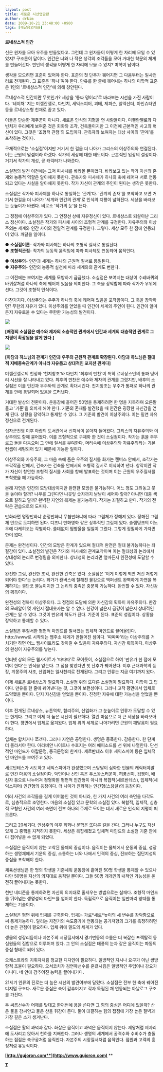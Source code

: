 ```yaml
---
layout: post
title: 새로운 시선업글판
author: drkim
date: 2009-10-21 23:48:00 +0900
tags: [깨달음의대화]
---
```

**르네상스적 인간**

신은 원자를 모아 우주를 만들었다고. 그런데 그 원자들이 어떻게 한 자리에 모일 수 있었지? 구조론이 답이다. 인간은 너와 나 작은 생각의 조각들을 모아 거대한 학문의 체계를 만들어간다. 만인의 생각을 어떻게 한 자리에 모을 수 있지? 미학이 답이다. 

생각을 모으려면 표준이 있어야 한다. 표준의 첫 단추가 꿰어지면 그 다음부터는 일사천리로 전개된다. 그 표준은 '하나'여야 한다. 만유를 한 줄에 꿰어내는 하나의 미학적 표준은 1인의 '르네상스적 인간'에 의해 창안된다. 

르네상스적 인간이란 무엇인가? 세상을 '통짜 덩어리'로 바라보는 시선을 가진 사람이다. '네이처' 지는 미켈란젤로, 다빈치, 세익스피어, 괴테, 제퍼슨, 알렉산더, 아인슈타인 등을 르네상스형 천재로 꼽고 있다. 

이들은 단순한 재주꾼이 아니다. 새로운 인식의 지평을 연 사람들이다. 미켈란젤로와 다빈치가 우리에게 보여준 것은 회화와 조각, 건축들이지만 그 이전에 근본적인 사고의 혁신이 있다. 그것은 '조형적 관점'의 도입이다. 관측자와 보여지는 대상 사이의 '관계'를 포착하는 것이다. 

구체적으로는 '소실점'이지만 거기서 한 걸음 더 나아가 그리스의 이상주의와 연결된다. 이는 근원의 맞섬이라 하겠다. 작가의 세상에 대한 태도이다. 근본적인 입장의 설정이다. 거기서 작가의 개성, 곧 캐릭터가 나와준다. 

소실점의 발견 이전에는 그저 피사체를 바라볼 뿐이었다. 바라보고 있는 작가 자신의 존재와 능동적 역할은 알아채지 못한다. 관측자와 피사체가 하나의 축에 꿰어져 서로 연동되고 있다는 사실을 알아채지 못한다. 작가 자신이 관계의 주인이 된다는 생각은 못한다.

소실점은 작가와 피사체를 하나로 통일하는 '관계'다. '관계의 존재'를 포착하고 보면 거기서 한걸음 더 나아가 '세계와 인간의 관계'로 인식의 지평이 넓혀진다. 세상을 바라보는 눈높이가 바뀐다. 비로소 '작가의 눈'을 뜬다. 

그 정점에 이상주의가 있다. 그 연장선 상에 자유정신이 있다. 르네상스로 되살아난 그리스 정신이다. 소실점은 작가와 피사체 사이의 조형적 관계를 규정한다. 자유주의와 이상주의는 세계와 인간 사이의 전일적 관계를 규정한다. 그렇다. 세상 모두 한 점에 연동되어 있다. 깨달을 일이다.

● **소실점이론**- 작가와 피사체는 하나의 조형적 질서로 통일된다.  
● **조형적관점**- 작가의 능동적 움직임에 따라 피사체도 연동되어 움직인다.

● **이상주의**- 인간과 세계는 하나의 근원적 질서로 통일된다.  
● **자유주의**- 인간의 능동적 실천에 따라 세계와의 관계도 변한다.

그 이전에는 보여지는 세계를 모방하기 급급했다. 소실점은 보여지는 대상이 수레바퀴의 바퀴살처럼 하나의 축에 꿰어져 있음을 의미한다. 그 축을 장악함에 따라 작가가 우위에 선다. 그것이 조형적 인식이다. 

마찬가지다. 이상주의는 우주가 하나의 축에 꿰어져 있음을 포착함이다. 그 축을 장악하면? 무한의 자유가 있다. 이상주의를 얻었을 때 인간이 세계의 주인이 된다. 인간이 얼마든지 자유로울 수 있다는 무한한 가능성의 발견이다. 

![](/files/attach/images/198/318/057/last_supper_davinci.jpg)

**[배경의 소실점은 예수와 제자의 소승적인 관계에서 인간과 세계의 대승적인 관계로 그 지평이 확장됨을 알게 한다.]**

![](/files/attach/images/198/318/057/CreationofMan.jpg)

**[아담과 하느님의 관계가 인간과 우주의 근원적 관계로 확장된다. 아담과 하느님은 절대적 지배종속관계가 아니라 자유롭고 상대적인 포지션 관계다]**

미켈란젤로의 천정화 '천지창조'와 다빈치 '최후의 만찬'이 특히 르네상스인의 통짜 덩어리 시선을 잘 나타내고 있다. 최후의 만찬은 예수와 제자의 관계를 그렸지만, 배후의 소실점은 이를 인간과 우주와의 관계로 확대시킨다. 천지창조는 우주가 통째로 하나의 관계틀 안에 통일되어 있음을 드러낸다.

거대한 발상의 전환이다. 운동장에 흩어진 50명을 통제하려면 한 명을 지목하여 오른팔 들고 '기준'을 외치게 해야 한다. 기준의 존재를 발견했을 때 인간은 굉장한 자신감을 얻게 된다. 상황을 장악하고 통제할 수 있다. 그 기준의 발견이 이상주의다. 이는 필연 자유정신으로 전개된다. 

십자군전쟁 이후 아랍의 도서관에서 신지식이 쏟아져 들어왔다. 그리스의 자유주의와 이상주의도 함께 묻어왔다. 이를 조형적으로 구체화 한 것이 소실점이다. 작가는 흙을 주무르고 돌을 다듬으며 그 안에 질서를 부여한다. 머리속에 이상주의와 자유주의라는 기본컨셉이 세팅되어 있기 때문에 가능한 일이다.

이상주의와 자유주의, 그 마음 속에 품은 우주의 질서를 화가는 캔버스 안에서, 조각가는 조각작품 안에서, 건축가는 건축물 안에서의 조형적 질서로 이식하여 낸다. 창작이란 작가 자신이 창안한 조형적 질서를 사회를 향해 발표하는 것이며 이는 근원의 우주질서를 포착했을 때 가능하다.

본래 자연은 인간의 모방대상이지만 완전한 모방은 불가능하다. 어느 정도 그려놓고 붓을 놓아야 할까? 나무를 그린다면 나뭇잎 숫자까지 낱낱이 세어야 할까? 아니면 대충 색으로 칠하고 말까? 완벽한 자연의 복제는 불가능하다. 작가는 좌절하고 만다. 작가의 전략은 관습으로의 도피다.

만화라면 명량만화냐 순정만화냐 무협만화냐에 따라 그림체가 정해져 있다. 정해진 그림체 안으로 도피하면 된다. 디즈니 만화영화 같은 상투적인 그림체 있다. 슬램덩크의 이노우에 다케히코는 각별하다. 쓸데없이 땀방울을 일일이 그렸다. 그렇게 정밀하게 가자면 한이 없다.

문제는 완전성이다. 인간의 모방은 한계가 있으며 절대적 완전은 절대 불가능하다는 좌절감이 있다. 소실점의 발견은 작가와 피사체의 관계포착이며 이는 절대성의 논리에서 상대성의 논리로 변경됨을 의미한다. 상대성의 논리라면 얼마든지 완전성에 도달할 수 있다. 

완전한 그림, 완전한 조각, 완전한 건축은 있다. 소실점은 '이게 이렇게 되면 저건 저렇게 되어야 한다'는 논리다. 화가가 캔버스에 칠해진 물감으로 백퍼센트 완벽하게 자연을 복제하기는 결단코 불능이지만 그 논리의 충족은 충분히 가능하다. 완전할 수 있다. 자신감의 획득이다. 

완전성의 정복이 이상주의다. 그 정점의 도달에 의한 자신감의 획득이 자유주의다. 한강의 모래알이 몇 개인지 절대숫자는 알 수 없다. 한강이 넓은지 금강이 넓은지 상대적인 관계는 알 수 있다. 그것이 만유의 척도가 된다. 기준이 된다. 표준의 성립이다. 상황을 장악하고 통제할 수 있다.

소실점은 무질서한 평면적 마인드를 질서있는 입체적 마인드로 끌어올린다. http://www로 시작되는 웹주소 체계가 만들어진 셈이다. '따따따'라는 이상주의를 거치기만 하면 어느 웹사이트라도 찾아갈 수 있음이 자유주의다. 자신감 획득이다. 이상주의 완성이 자유주의를 낳는다. 

인터넷 상의 모든 웹사이트가 '따따따'로 모이듯이, 소실점으로 하여 '만유가 한 점에 모여야 한다'는 인식을 얻는다. 그 점을 찾았다면 첫 단추가 꿰어졌다. 이후 근대과학의 등장, 계몽주의 사조, 산업화는 일사천리로 전개된다. 그리고 인류는 지금 여기까지 왔다. 

이제 새로운 르네상스가 필요하다. 소실점 위의 또다른 소실점이 필요하다. 미학이 그 답이다. 만유를 한 줄에 꿰어낸다는 것, 그것이 보편성이다. 그러나 고작 평면에서 입체로 도약했을 뿐이다. 단지 자신감을 얻었을 뿐이다. 진정한 자유에 대한 가능성을 얻었을 뿐이다. 

이후 전개된 르네상스, 뉴튼역학, 합리주의, 산업화가 그 눈높이로 인류가 도달할 수 있는 한계다. 그리고 이제 더 높은 시선이 필요하다. 열린 마음으로 더 큰 세상을 바라보아야 한다. 평면에서 입체로 옮겨왔다. 입체 위의 세계로 나아가려면 근원의 깨달음이 필요하다. 

입체는 합치거나 쪼갠다. 그러나 자연은 공명한다. 생명은 증폭한다. 감응한다. 한 단계 더 올라서야 한다. 아라비안 나이트나 수호지는 여러 에피소드를 선 위에 나열한다. 단선적인 마인드가 아랍문명, 중국문명의 한계다. 세르반테스 이후 세익스피어 등은 입체적인 마인드를 보여주고 있다. 

세르반테스가 시도하고 세익스피어가 완성했으며 스탕달이 심화한 인물의 캐릭터야말로 인간 마음의 소실점이다. 악인이나 선인 혹은 우스꽝스러운이, 허풍선이, 겁쟁이, 배신자 등으로 나누어져 정형화된 평면적 인간형이 아니라 복합적(세르반테스), 입체적(세익스피어) 인간형의 등장이다. 더 나아가 진화하는 인간형(스탕달)의 등장이다.

여러 사건의 조각들을 길게 이어붙인 것이 아니라, 한 가지 사건의 여러 측면을 다각도로, 심층적으로 조명한다. 마음의 소실점 있고 문학의 소실점 있다. 복합적, 입체적, 심층적 모형인 사건의 여러 측면이 전부 하나의 주제로 모이는 데서 새로운 인식의 지평이 떠오른다.

그리고 20세기다. 인상주의 이후 회화나 문학은 또다른 길을 간다. 그러나 누구도 자신있게 그 중핵을 지적하지 못한다. 세상은 복잡해졌고 입체적 마인드의 소실점 기준 안에 다 집어넣을 수 없게 되었다.

소실점은 움직이지 않는 고착된 물체의 중심이다. 움직이는 물체에서 운동의 중심, 성장하는 생명체에서 기운의 중심, 소통하는 너와 나에서 인격의 중심, 진보하는 집단지성의 중심을 포착해야 한다. 

체육선생님은 한 명의 학생을 기준세워 운동장에 흩어진 50명 학생을 통제할 수 있으나 다만 50명을 자신의 의지대로 움직일 뿐이다. 그들 50명 개개인의 내적인 가능성을 온전히 끌어내지는 못한다.

천만 네티즌을 통제하려면 자신의 의지대로 줄세우는 방법으로는 실패다. 조형적 마인드를 뛰어넘는 생명성의 마인드를 얻어야 한다. 독립적으로 움직이는 일만마리 양떼를 통제하는 기술이다.

소실점은 평면 위에 입체를 구축한다. 입체는 가로\*세로\*높이의 세 변수를 장악함으로써 통제가능하다. 달리는 자전거의 속도증가에 연동되는 공기저항의 크기를 측정하려면 더 높은 관점이 필요하다. 입체 위에 밀도의 세계가 있다. 

생물의 성장리듬이나 자본주의 시장질서에서 경기변동의 흐름은 더 복잡한 프랙탈적 동심원들의 집합으로 이루어져 있다. 그 안의 소실점은 태풍의 눈과 같은 움직이는 파동의 중심 형태로 되어 있다. 

오케스트라의 지휘자처럼 정교한 디자인이 필요하다. 일방적인 지시나 요구가 아닌 쌍방향적 조율이 필요하다. 오서코치가 김연아선수를 훈련시킴은 일방적인 주입이나 강요가 아니다. 네 안에 감추어진 능력을 끌어내기다. 

21세기 인류의 진로는 더 높은 시선의 발견여부에 달렸다. 소실점은 전부 한 축에 꿰어진 디지털 구조다. 새로운 중심은 축이 감추어지고 각자 독립된 채 연동되는 아날로그 구조를 가진다.

두 씨름선수가 어깨를 맞대고 한꺼번에 용을 쓴다면 그 힘의 중심은 어디에 있을까? 산은 물을 감싸안고 물은 산을 휘감아 돈다. 둘이 대결하는 힘의 접점에 가장 높은 절벽과 가장 깊은 소가 생겨난다. 

소실점은 활의 과녁과 같다. 화살은 움직이고 과녁은 움직이지 않는다. 제왕처럼 제자리에 도사리고 앉아서 천하를 지배한다. 그러나 생명의 세계에서 공격수와 수비수가 충돌하는 접점은 축구공처럼 움직인다. 자본주의 시장질서처럼 움직인다. 점원과 고객의 흥정처럼 유동적이다.

[**http://gujoron.com**](http://www.gujoron.com)** 
**

**∑**